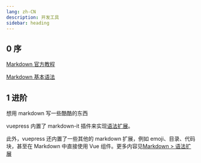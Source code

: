 ```yaml
---
lang: zh-CN
description: 开发工具
sidebar: heading
---
```


## 0 序

[Markdown 官方教程](https://markdown.com.cn/)

[Markdown 基本语法](https://markdown.com.cn/basic-syntax/)

## 1 进阶

想用 markdown 写一些酷酷的东西

vuepress 内置了 markdown-it 插件来实现[语法扩展](https://github.com/markdown-it/markdown-it#syntax-extensions)。

此外，vuepress 还内置了一些其他的 markdown 扩展，例如 emoji、目录、代码块，甚至在 Markdown 中直接使用 Vue 组件。更多内容见[Markdown > 语法扩展](https://vuepress.vuejs.org/zh/guide/markdown.html#语法扩展)
